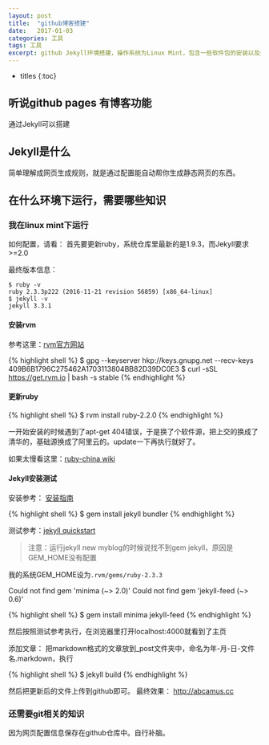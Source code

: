 ```yaml
---
layout:	post
title:	"github博客搭建"
date:	2017-01-03
categories:	工具
tags: 工具
excerpt: github Jekyll环境搭建，操作系统为Linux Mint，包含一些软件包的安装以及遇到的问题。
---
```

* titles
{:toc}

## 听说github pages 有博客功能
通过Jekyll可以搭建

## Jekyll是什么
简单理解成网页生成规则，就是通过配置能自动帮你生成静态网页的东西。

## 在什么环境下运行，需要哪些知识

### 我在linux mint下运行
如何配置，请看：
首先要更新ruby，系统仓库里最新的是1.9.3，而Jekyll要求>=2.0

最终版本信息：

```shell
$ ruby -v
ruby 2.3.3p222 (2016-11-21 revision 56859) [x86_64-linux]
$ jekyll -v
jekyll 3.3.1
```

#### 安装rvm 

参考这里：[rvm官方网站]

{% highlight shell %}
$ gpg --keyserver hkp://keys.gnupg.net --recv-keys 409B6B1796C275462A1703113804BB82D39DC0E3
$ curl -sSL https://get.rvm.io | bash -s stable
{% endhighlight %}

#### 更新ruby

{% highlight shell %}
$ rvm install ruby-2.2.0
{% endhighlight %}

一开始安装的时候遇到了apt-get 404错误，于是换了个软件源，把上交的换成了清华的，基础源换成了阿里云的。update一下再执行就好了。

如果太慢看这里：[ruby-china wiki]


#### Jekyll安装测试

安装参考： [安装指南]

{% highlight shell %}
$ gem install jekyll bundler
{% endhighlight %}

测试参考：[jekyll quickstart]

>注意：运行jekyll new myblog的时候说找不到gem jekyll，原因是GEM_HOME没有配置

我的系统GEM_HOME设为`.rvm/gems/ruby-2.3.3`

Could not find gem 'minima (~> 2.0)'
Could not find gem 'jekyll-feed (~> 0.6)'

{% highlight shell %}
$ gem install minima jekyll-feed
{% endhighlight %}

然后按照测试参考执行，在浏览器里打开localhost:4000就看到了主页

添加文章：
把markdown格式的文章放到_post文件夹中，命名为年-月-日-文件名.markdown，执行

{% highlight shell %}
$ jekyll build
{% endhighlight %}

然后把更新后的文件上传到github即可。
最终效果： http://abcamus.cc

### 还需要git相关的知识
因为网页配置信息保存在github仓库中。自行补脑。

[安装指南]: http://jekyll.com.cn/docs/installation/
[ruby-china wiki]: https://ruby-china.org/wiki/ruby-mirror
[rvm官方网站]: http://rvm.io/
[jekyll quickstart]: http://jekyll.com.cn/docs/quickstart/
